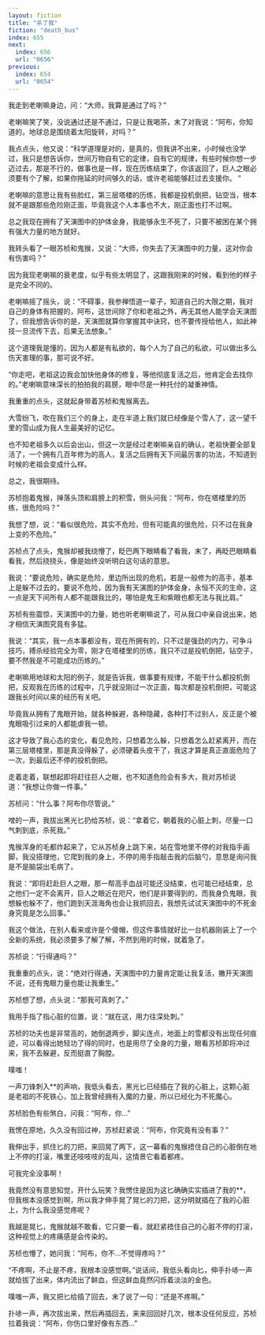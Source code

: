 ```yaml
---
layout: fiction
title: "杀了我"
fiction: "death_bus"
index: 655
next:
  index: 656
  url: "0656"
previous:
  index: 654
  url: "0654"
---
```

我走到老喇嘛身边，问：“大师，我算是通过了吗？”

老喇嘛笑了笑，没说通过还是不通过，只是让我喝茶，末了对我说：“阿布，你知道的，地球总是围绕着太阳旋转，对吗？”

我点点头，他又说：“科学道理是对的，是真的，但我讲不出来，小时候也没学过，我只是想告诉你，世间万物自有它的定律，自有它的规律，有些时候你想一步迈过去，那是不行的，做事也是一样，现在历练结束了，你该返回了，巨人之眼必须要有个了解，如果你拖延的时间够久的话，或许老祖能够赶过去支援你。 ”

老喇嘛的意思让我有些脸红，第三层塔楼的历练，我都是投机倒把，钻空当，根本就不是跟那些危险刚正面，毕竟我这个人本事也不大，刚正面也打不过啊。

总之我现在拥有了天演图中的护体金身，我能够永生不死了，只要不被困在某个拥有强大力量的地方就好。

我转头看了一眼苏桢和鬼猴，又说：“大师，你失去了天演图中的力量，这对你会有伤害吗？”

因为我现老喇嘛的衰老度，似乎有些太明显了，这跟我刚来的时候，看到他的样子是完全不同的。

老喇嘛摇了摇头，说：“不碍事，我参禅悟道一辈子，知道自己的大限之期，我对自己的身体有把握的，阿布，这世间除了你和老祖之外，再无其他人能学会天演图了，但我想告诉你的是，天演图就算你掌握其中诀窍，也不要传授给他人，如此神技一旦流传下去，后果无法想象。”

这个道理我是懂的，因为人都是有私欲的，每个人为了自己的私欲，可以做出多么伤天害理的事，那可说不好。

“你走吧，老祖这边我会加快他身体的修复，等他彻底复活之后，他肯定会去找你的。”老喇嘛意味深长的拍拍我的肩膀，眼中尽是一种托付的凝重神情。

我重重的点头，这就起身带着苏桢和鬼猴离去。

大雪纷飞，吹在我们三个的身上，走在半道上我们就已经像是个雪人了，这一望千里的雪山成为我人生最美好的记忆。

也不知老祖多久以后会出山，但这一次是经过老喇嘛亲自的确认，老祖快要全部复活了，一个拥有几百年修为的高人，复活之后拥有天下间最厉害的功法，不知道到时候的老祖会变成什么样。

总之，我很期待。

苏桢抱着鬼猴，掸落头顶和肩膀上的积雪，侧头问我：“阿布，你在塔楼里的历练，很危险吗？”

我想了想，说：“看似很危险，其实不危险，但有可能真的很危险，只不过在我身上变的不危险。”

苏桢点了点头，鬼猴却被我绕懵了，眨巴两下眼睛看了看我，末了，再眨巴眼睛看看我，然后挠挠头，像是始终没听明白这句话的意思。

我说：“要说危险，确实是危险，里边所出现的危机，若是一般修为的高手，基本上是躲不过去的，要说不危险，因为我有天演图的护体金身，永恒不灭的生命，这一点是天下间所有人都不能跟我比的，哪怕是鬼王和紫眼也都无法与我比肩。”

苏桢有些震惊，天演图中的力量，她也听老喇嘛说了，可从我口中亲自说出来，她才相信天演图究竟有多猛。

我说：“其实，我一点本事都没有，现在所拥有的，只不过是强劲的内力，可争斗技巧，搏杀经验完全为零，刚才在塔楼里的历练，我只不过是投机倒把，钻空子，要不然我是不可能成功历练的。”

老喇嘛用地球和太阳的例子，就是告诉我，做事要有规律，不能干什么都投机倒把，反观我在历练的过程中，几乎就没刚过一次正面，每次都是投机倒把，可能这跟我长时间以来的经历有关吧。

毕竟我从拥有了鬼眼开始，就各种躲避，各种隐藏，各种打不过别人，反正是个被鬼眼吸引过来的人都能虐我一顿。

这才导致了我心态的变化，看见危险，只想着怎么躲，只想着怎么赶紧离开，而在第三层塔楼里，那是真没得躲了，必须硬着头皮干了，我这才算是真正直面危险了一次，到最后还不停的投机倒把。

走着走着，联想起即将赶往巨人之眼，也不知道危险会有多大，我对苏桢说道：“我想让你做一件事。”

苏桢问：“什么事？阿布你尽管说。”

噌的一声，我拔出黑光匕扔给苏桢，说：“拿着它，朝着我的心脏上刺，尽量一口气刺到底，杀死我。”

鬼猴浑身的毛都炸起来了，它从苏桢身上跳下来，站在雪地里不停的对我指手画脚，我没搭理他，它爬到我的身上，不停的用手指敲击我的后脑勺，意思是询问我是不是脑袋出毛病了。

我说：“即将赶赴巨人之眼，那一帮高手血战可能还没结束，也可能已经结束，总之他们一定不会离开，巨人之眼近在咫尺，他们是非要得到的，而我身负鬼眼，我想躲也躲不了，他们跑到天涯海角也会让我抓回去，我想先试试天演图中的不死金身究竟是怎么回事。”

我这个做法，在别人看来或许是个傻帽，但这件事情就好比一台机器刚装上了一个全新的系统，我必须要多了解了解，不然到用的时候，就着急了。

苏桢说：“行得通吗？”

我重重的点头，说：“绝对行得通，天演图中的力量肯定能让我复活，撇开天演图不说，还有鬼眼力量也能让我重生。”

苏桢想了想，点头说：“那我可真刺了。”

我用手指了指心脏的位置，说：“就在这，用力往深处刺。”

苏桢的功夫也是非常高的，她倒退两步，脚尖连点，地面上的雪都没有出现任何痕迹，可以看得出她轻功了得的同时，也是用尽了全身的力量，眼看苏桢即将冲过来，我不去躲避，反而挺直了胸膛。

噗嗤！

一声刀锋刺入**的声响，我低头看去，黑光匕已经插在了我的心脏上，这颗心脏是老祖的不死铁心，加上我曾经拥有入魔的力量，所以已经化为不死魔心。

苏桢脸色有些煞白，问我：“阿布，你...”

我愣在原地，久久没有回过神，苏桢赶紧说：“阿布，你究竟有没有事？”

我伸出手，抓住匕的刀把，来回晃了两下，这一幕看的鬼猴捂住自己的心脏倒在地上不停的打滚，嘴里还吱吱吱的乱叫，这情景它看着都疼。

可我完全没事啊！

我竟然没有意思知觉，开什么玩笑？我愣住是因为这匕确确实实插进了我的**，但我根本没感觉到啊，所以我才伸手晃了晃匕的刀把，这分明就插在了我的心脏上，为什么我没感觉疼呢？

我越是晃匕，鬼猴就越不敢看，它只要一看，就赶紧捂住自己的心脏不停的打滚，这种视觉上的疼痛感是会传染的。

苏桢也懵了，她问我：“阿布，你不...不觉得疼吗？”

“不疼啊，不止是不疼，我根本没感觉啊。”说话间，我低头看向匕，伸手扑哧一声就给拔了出来，体内流出了鲜血，但这鲜血竟然闪烁着淡淡的金色。

噗嗤一声，我又把匕给插了回去，末了说了一句：“还是不疼啊。”

扑哧一声，再次拔出来，然后再插回去，来来回回好几次，根本没任何反应，苏桢拉着我说：“阿布，你伤口里好像有东西...”